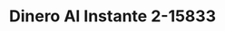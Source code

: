 ---
f_zip-code: 91010
f_state-code: CA
title: Dinero Al Instante 2-15833
f_phone: 626-359-3656
f_city-only: Duarte
f_address: 1318 Duarte Rd Duarte
f_location-unique-id: '15833'
slug: dinero-al-instante-2-15833
updated-on: '2024-05-30T13:46:58.046Z'
created-on: '2024-05-30T13:36:59.803Z'
published-on: '2024-05-30T13:54:32.469Z'
f_city-state: cms/city/duarte-ca.md
f_company: cms/company/dinero-al-instante-2.md
f_state: cms/state/california.md
layout: '[payday-loan].html'
tags: payday-loan
---